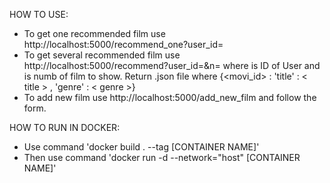 HOW TO USE:
  - To get one recommended film use http://localhost:5000/recommend_one?user_id=<user-id>
  - To get several recommended film use http://localhost:5000/recommend?user_id=<user-id>&n=<N> where <user-id> is ID of User and <N> is numb of film to show. Return .json file where {<movi_id> : 'title' : < title > , 'genre' : < genre >}
  - To add new film use http://localhost:5000/add_new_film and follow the form.

HOW TO RUN IN DOCKER:
  - Use command 'docker build . --tag [CONTAINER NAME]'
  - Then use command 'docker run -d --network="host" [CONTAINER NAME]'